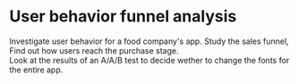 # User behavior funnel analysis
Investigate user behavior for a food company's app.
Study the sales funnel, Find out how users reach the purchase stage.  
Look at the results of an A/A/B test to decide wether to change the fonts for the entire app.

